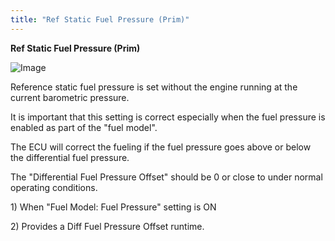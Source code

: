 ```yaml
---
title: "Ref Static Fuel Pressure (Prim)"
---
```


**Ref Static Fuel Pressure (Prim)**&nbsp;


![Image](</lib/Config Fuel6.jpg>)


Reference static fuel pressure is set without the engine running at the current barometric pressure. &nbsp;

It is important that this setting is correct especially when the fuel pressure is enabled as part of the "fuel model". &nbsp;

The ECU will correct the fueling if the fuel pressure goes above or below the differential fuel pressure. &nbsp;

The "Differential Fuel Pressure Offset" should be 0 or close to under normal operating conditions.


&#49;) When "Fuel Model: Fuel Pressure" setting is ON&nbsp;

&#50;) Provides a Diff Fuel Pressure Offset runtime.


